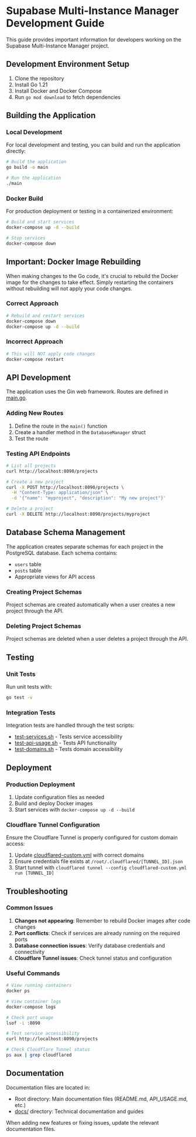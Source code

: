 # Supabase Multi-Instance Manager Development Guide

This guide provides important information for developers working on the Supabase Multi-Instance Manager project.

## Development Environment Setup

1. Clone the repository
2. Install Go 1.21
3. Install Docker and Docker Compose
4. Run `go mod download` to fetch dependencies

## Building the Application

### Local Development

For local development and testing, you can build and run the application directly:

```bash
# Build the application
go build -o main

# Run the application
./main
```

### Docker Build

For production deployment or testing in a containerized environment:

```bash
# Build and start services
docker-compose up -d --build

# Stop services
docker-compose down
```

## Important: Docker Image Rebuilding

When making changes to the Go code, it's crucial to rebuild the Docker image for the changes to take effect. Simply restarting the containers without rebuilding will not apply your code changes.

### Correct Approach

```bash
# Rebuild and restart services
docker-compose down
docker-compose up -d --build
```

### Incorrect Approach

```bash
# This will NOT apply code changes
docker-compose restart
```

## API Development

The application uses the Gin web framework. Routes are defined in [main.go](../main.go).

### Adding New Routes

1. Define the route in the `main()` function
2. Create a handler method in the `DatabaseManager` struct
3. Test the route

### Testing API Endpoints

```bash
# List all projects
curl http://localhost:8090/projects

# Create a new project
curl -X POST http://localhost:8090/projects \
  -H "Content-Type: application/json" \
  -d '{"name": "myproject", "description": "My new project"}'

# Delete a project
curl -X DELETE http://localhost:8090/projects/myproject
```

## Database Schema Management

The application creates separate schemas for each project in the PostgreSQL database. Each schema contains:

- `users` table
- `posts` table
- Appropriate views for API access

### Creating Project Schemas

Project schemas are created automatically when a user creates a new project through the API.

### Deleting Project Schemas

Project schemas are deleted when a user deletes a project through the API.

## Testing

### Unit Tests

Run unit tests with:

```bash
go test -v
```

### Integration Tests

Integration tests are handled through the test scripts:

- [test-services.sh](../test-services.sh) - Tests service accessibility
- [test-api-usage.sh](../test-api-usage.sh) - Tests API functionality
- [test-domains.sh](../test-domains.sh) - Tests domain accessibility

## Deployment

### Production Deployment

1. Update configuration files as needed
2. Build and deploy Docker images
3. Start services with `docker-compose up -d --build`

### Cloudflare Tunnel Configuration

Ensure the Cloudflare Tunnel is properly configured for custom domain access:

1. Update [cloudflared-custom.yml](../cloudflared-custom.yml) with correct domains
2. Ensure credentials file exists at `/root/.cloudflared/[TUNNEL_ID].json`
3. Start tunnel with `cloudflared tunnel --config cloudflared-custom.yml run [TUNNEL_ID]`

## Troubleshooting

### Common Issues

1. **Changes not appearing**: Remember to rebuild Docker images after code changes
2. **Port conflicts**: Check if services are already running on the required ports
3. **Database connection issues**: Verify database credentials and connectivity
4. **Cloudflare Tunnel issues**: Check tunnel status and configuration

### Useful Commands

```bash
# View running containers
docker ps

# View container logs
docker-compose logs

# Check port usage
lsof -i :8090

# Test service accessibility
curl http://localhost:8090/projects

# Check Cloudflare Tunnel status
ps aux | grep cloudflared
```

## Documentation

Documentation files are located in:
- Root directory: Main documentation files (README.md, API_USAGE.md, etc.)
- [docs/](.) directory: Technical documentation and guides

When adding new features or fixing issues, update the relevant documentation files.